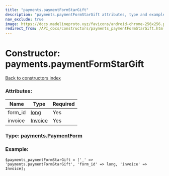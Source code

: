 ```yaml
---
title: "payments.paymentFormStarGift"
description: "payments.paymentFormStarGift attributes, type and example"
nav_exclude: true
image: https://docs.madelineproto.xyz/favicons/android-chrome-256x256.png
redirect_from: /API_docs/constructors/payments_paymentFormStarGift.html
---
```

# Constructor: payments.paymentFormStarGift  
[Back to constructors index](/API_docs/constructors/index.html)



### Attributes:

| Name     |    Type       | Required |
|----------|---------------|----------|
|form\_id|[long](/API_docs/types/long.html) | Yes|
|invoice|[Invoice](/API_docs/types/Invoice.html) | Yes|



### Type: [payments.PaymentForm](/API_docs/types/payments.PaymentForm.html)


### Example:

```
$payments_paymentFormStarGift = ['_' => 'payments.paymentFormStarGift', 'form_id' => long, 'invoice' => Invoice];
```  
